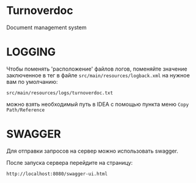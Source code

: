 # Turnoverdoc
Document management system


# LOGGING
Чтобы поменять 'расположение' файлов логов, 
поменяйте значение заключенное в тег **<file>** в файле `src/main/resources/logback.xml` на нужное вам по умолчанию:
```
src/main/resources/logs/turnoverdoc.txt
```
можно взять необходимый путь в IDEA с помощью пункта меню `Copy Path/Reference`

# SWAGGER
Для отправки запросов на сервер можно использовать swagger.

После запуска сервера перейдите на страницу:
```
http://localhost:8080/swagger-ui.html
````



